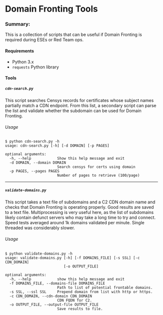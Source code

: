
Domain Fronting Tools
=========

### Summary:

This is a collection of scripts that can be useful if Domain Fronting is required during ESEs or Red Team ops.

#### Requirements

- Python 3.x
- `requests` Python library

#### Tools

##### `cdn-search.py`

This script searches Censys records for certificates whose subject names partially match a CDN endpoint. From this list, a secondary script can parse the list and validate whether the subdomain can be used for Domain Fronting.

###### Usage

```
$ python cdn-search.py -h                                                                                           
usage: cdn-search.py [-h] [-d DOMAIN] [-p PAGES]

optional arguments:
  -h, --help            Show this help message and exit
  -d DOMAIN, --domain DOMAIN
                        Search censys for certs using domain
  -p PAGES, --pages PAGES
                        Number of pages to retrieve (100/page)
```

---

##### `validate-domains.py`

This script takes a text file of subdomains and a C2 CDN domain name and checks that Domain Fronting is operating properly. Good results are saved to a text file. Multiprocessing is very useful here, as the list of subdomains likely contain defunct servers who may take a long time to try and connect. Speed tests averaged around 1k domains validated per minute. Single threaded was considerably slower.

###### Usage

```
$ python validate-domains.py -h
usage: validate-domains.py [-h] [-f DOMAINS_FILE] [-s SSL] [-c CDN_DOMAIN]
                           [-o OUTPUT_FILE]

optional arguments:
  -h, --help            show this help message and exit
  -f DOMAINS_FILE, --domains-file DOMAINS_FILE
                        Path to list of potential frontable domains.
  -s SSL, --ssl SSL     Prepend domain from list with http or https.
  -c CDN_DOMAIN, --cdn-domain CDN_DOMAIN
                        CDN FQDN for C2.
  -o OUTPUT_FILE, --output-file OUTPUT_FILE
                        Save results to file.
```
